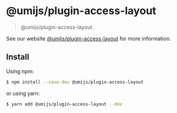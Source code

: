 # @umijs/plugin-access-layout

> @umijs/plugin-access-layout.

See our website [@umijs/plugin-access-layout](https://umijs.org/plugins/plugin-access-layout) for more information.

## Install

Using npm:

```bash
$ npm install --save-dev @umijs/plugin-access-layout
```

or using yarn:

```bash
$ yarn add @umijs/plugin-access-layout --dev
```
